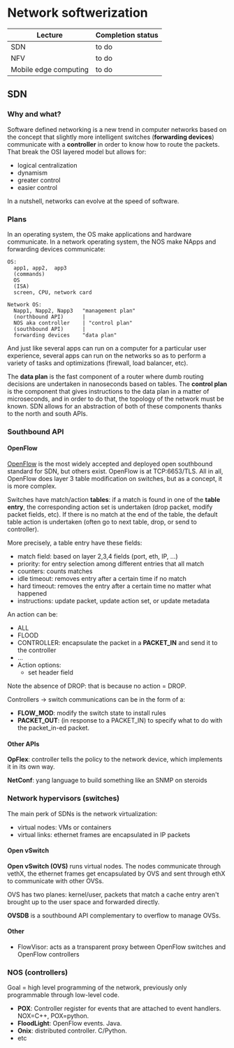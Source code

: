 # Network softwerization

| Lecture | Completion status |
| --- | --- |
| SDN | to do |
| NFV | to do |
| Mobile edge computing | to do |

## SDN

### Why and what?

Software defined networking is a new trend in computer networks based on the concept that slightly more intelligent switches (**forwarding devices**) communicate with a **controller** in order to know how to route the packets. That break the OSI layered model but allows for:

* logical centralization
* dynamism
* greater control
* easier control

In a nutshell, networks can evolve at the speed of software.

### Plans

In an operating system, the OS make applications and hardware communicate. In a network operating system, the NOS make NApps and forwarding devices communicate:

```
OS:
  app1, app2,  app3
  (commands)
  OS
  (ISA)
  screen, CPU, network card

Network OS:
  Napp1, Napp2, Napp3   "management plan"
  (northbound API)      |
  NOS aka controller    | "control plan"
  (southbound API)      |
  forwarding devices    "data plan"
```

And just like several apps can run on a computer for a particular user experience, several apps can run on the networks so as to perform a variety of tasks and optimizations (firewall, load balancer, etc).

The **data plan** is the fast component of a router where dumb routing decisions are undertaken in nanoseconds based on tables. The **control plan** is the component that gives instructions to the data plan in a matter of microseconds, and in order to do that, the topology of the network must be known. SDN allows for an abstraction of both of these components thanks to the north and south APIs.

### Southbound API

#### OpenFlow

[OpenFlow](https://en.wikipedia.org/wiki/OpenFlow) is the most  widely  accepted  and deployed  open  southbound  standard  for SDN, but others exist. OpenFlow is at TCP:6653/TLS. All in all, OpenFlow does layer 3 table modification on switches, but as a concept, it is more complex.

Switches have match/action **tables**: if a match is found in one of the **table entry**, the corresponding action set is undertaken (drop packet, modify packet fields, etc). If there is no match at the end of the table, the default table action is undertaken (often go to next table, drop, or send to controller).

More precisely, a table entry have these fields:

* match field: based on layer 2,3,4 fields (port, eth, IP, ...)
* priority: for entry selection among different entries that all match
* counters: counts matches
* idle timeout: removes entry after a certain time if no match
* hard timeout: removes the entry after a certain time no matter what happened
* instructions: update packet, update action set, or update metadata

An action can be:

* ALL
* FLOOD
* CONTROLLER: encapsulate the packet in a **PACKET_IN** and send it to the controller
* ...
* Action options:
  * set header field

Note the absence of DROP: that is because no action = DROP.

Controllers -> switch communications can be in the form of a:

* **FLOW_MOD**: modify the switch state to install rules
* **PACKET_OUT**: (in response to a PACKET_IN) to specify what to do with the packet_in-ed packet.

#### Other APIs

**OpFlex**: controller tells the policy to the network device, which implements it in its own way.

**NetConf**: yang language to build something like an SNMP on steroids



### Network hypervisors (switches)

The main perk of SDNs is the network virtualization:

* virtual nodes: VMs or containers
* virtual links: ethernet frames are encapsulated in IP packets

#### Open vSwitch

**Open vSwitch (OVS)** runs virtual nodes. The nodes communicate through vethX, the ethernet frames get encapsulated by OVS and sent through ethX to communicate with other OVSs.

OVS has two planes: kernel/user, packets that match a cache entry aren't brought up to the user space and forwarded directly.

**OVSDB** is a southbound API complementary to overflow to manage OVSs.

#### Other

* FlowVisor: acts as a transparent proxy between OpenFlow switches and OpenFlow controllers



### NOS (controllers)

Goal = high level programming of the network, previously only programmable through low-level code.

* **POX**: Controller register for events that are attached to event handlers. NOX=C++, POX=python.
* **FloodLight**: OpenFlow events. Java.
* **Onix**: distributed controller. C/Python.
* etc

